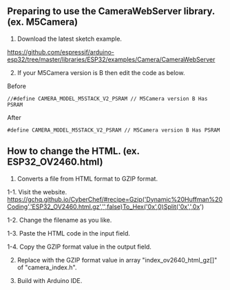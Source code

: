 ## Preparing to use the CameraWebServer library. (ex. M5Camera)

1. Download the latest sketch example.

https://github.com/espressif/arduino-esp32/tree/master/libraries/ESP32/examples/Camera/CameraWebServer

2. If your M5Camera version is B then edit the code as below.

Before
```
//#define CAMERA_MODEL_M5STACK_V2_PSRAM // M5Camera version B Has PSRAM
```
After
```
#define CAMERA_MODEL_M5STACK_V2_PSRAM // M5Camera version B Has PSRAM
```

## How to change the HTML. (ex. ESP32_OV2460.html)

1. Converts a file from HTML format to GZIP format.

1-1. Visit the website.
https://gchq.github.io/CyberChef/#recipe=Gzip('Dynamic%20Huffman%20Coding','ESP32_OV2460.html.gz','',false)To_Hex('0x',0)Split('0x',',0x')

1-2. Change the filename as you like.

1-3. Paste the HTML code in the input field.

1-4. Copy the GZIP format value in the output field.

2. Replace with the GZIP format value in array "index_ov2640_html_gz[]" of "camera_index.h".

3. Build with Arduino IDE.

